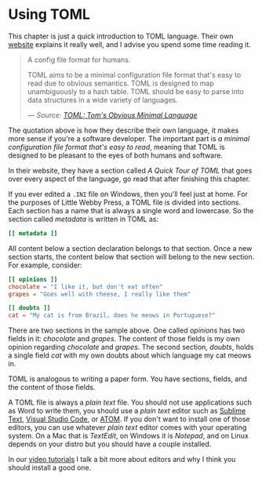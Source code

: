# Using TOML

This chapter is just a quick introduction to TOML language. Their own [website](https://toml.io/en/) explains it really well, and I advise you spend some time reading it.

> A config file format for humans.
>
> TOML aims to be a minimal configuration file format that's easy to read due to obvious semantics. TOML is designed to map unambiguously to a hash table. TOML should be easy to parse into data structures in a wide variety of languages.
>
> &mdash; _Source: [TOML: Tom's Obvious Minimal Language](https://toml.io/en/)_

The quotation above is how they describe their own language, it makes more sense if you're a software developer. The important part is _a minimal configuration file format that's easy to read_, meaning that TOML is designed to be pleasant to the eyes of both humans and software.

In their website, they have a section called _A Quick Tour of TOML_ that goes over every aspect of the language, go read that after finishing this chapter.

If you ever edited a `.INI` file on Windows, then you'll feel just at home. For the purposes of Little Webby Press, a TOML file is divided into sections. Each section has a name that is always a single word and lowercase. So the section called _metadata_ is written in TOML as:

```toml
[[ metadata ]]
```

All content below a section declaration belongs to that section. Once a new section starts, the content below that section will belong to the new section. For example, consider:

```toml
[[ opinions ]]
chocolate = "I like it, but don't eat often"
grapes = "Goes well with cheese, I really like them"

[[ doubts ]]
cat = "My cat is from Brazil, does he meows in Portuguese?"
```

There are two sections in the sample above. One called _opinions_ has two fields in it: _chocolate_ and _grapes_. The content of those fields is my own opinion regarding _chocolate_ and _grapes_. The second section, _doubts_, holds a single field _cat_ with my own doubts about which language my cat meows in.

TOML is analogous to writing a paper form. You have sections, fields, and the content of those fields.

A TOML file is always a _plain text_ file. You should not use applications such as Word to write them, you should use a _plain text_ editor such as [Sublime Text](https://sublimetext.com), [Visual Studio Code](https://code.visualstudio.com), or [ATOM](https://atom.io). If you don't want to install one of those editors, you can use whatever _plain text_ editor comes with your operating system. On a Mac that is _TextEdit_, on Windows it is _Notepad_, and on Linux depends on your distro but you should have a couple installed.

In our [video tutorials](/documentation/video-tutorials/index.html) I talk a bit more about editors and why I think you should install a good one.

